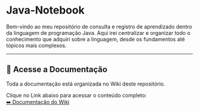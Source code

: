 # Java-Notebook

Bem-vindo ao meu repositório de consulta e registro de aprendizado dentro da linguagem de programação Java. Aqui irei centralizar e organizar todo o conhecimento que adquiri sobre a linguagem, desde os fundamentos até tópicos mais complexos.

---

## 📖 Acesse a Documentação

Toda a documentação está organizada no Wiki deste repositório.

Clique no Link abaixo para acessar o conteúdo completo:<br/>
[➡️ Documentação do Wiki](https://github.com/atlas-jedi/Java-Notebook/wiki)
